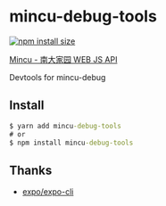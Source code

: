 # mincu-debug-tools

[![npm install size](https://packagephobia.com/badge?p=mincu-debug-tools)](https://packagephobia.com/result?p=mincu-debug-tools)

[Mincu - 南大家园 WEB JS API](https://github.com/ncuhome/mincu)

Devtools for mincu-debug

## Install

```cmd
$ yarn add mincu-debug-tools
# or
$ npm install mincu-debug-tools 
```

## Thanks

- [expo/expo-cli](https://github.com/expo/expo-cli)
